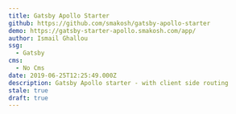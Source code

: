 ```yaml
---
title: Gatsby Apollo Starter
github: https://github.com/smakosh/gatsby-apollo-starter
demo: https://gatsby-starter-apollo.smakosh.com/app/
author: Ismail Ghallou
ssg:
  - Gatsby
cms:
  - No Cms
date: 2019-06-25T12:25:49.000Z
description: Gatsby Apollo starter - with client side routing
stale: true
draft: true
---
```

